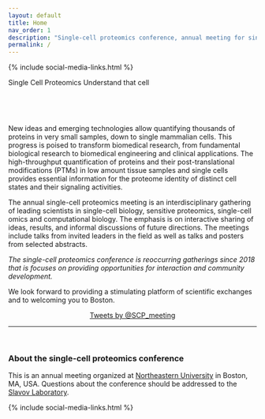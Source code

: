 ```yaml
---
layout: default
title: Home
nav_order: 1
description: "Single-cell proteomics conference, annual meeting for single-cell biology, sensitive proteomics, single-cell omics and computational biology"
permalink: /
---
```


{% include social-media-links.html %}

<script language="javascript" type="text/javascript" src="https://slavovlab.net/bin/SCP.js"></script>
<link rel="stylesheet" type="text/css" href="https://slavovlab.net/bin/SCP_2.css">


 <div class="SCP_wrapper" >
	<canvas id="canvas"></canvas>
	<div class="SCP_text-header">
	  <span class="SCP_title" id="Single-Cell-Proteomics-Conference" >Single Cell Proteomics</span>
	  <span class="SCP_subtitle">Understand that cell</span>
	</div>
</div>

&nbsp;


&nbsp;

New ideas and emerging technologies allow quantifying thousands of proteins in very small samples, down to single mammalian cells. This progress is poised to transform biomedical research, from fundamental biological research to biomedical engineering and clinical applications. The high-throughput quantification of proteins and their post-translational modifications (PTMs) in low amount tissue samples and single cells provides essential information for the proteome identity of distinct cell states and their signaling activities.

The annual single-cell proteomics meeting is an interdisciplinary gathering of leading scientists in single-cell biology, sensitive proteomics, single-cell omics and computational biology. The emphasis is on interactive sharing of ideas, results, and informal discussions of future directions. The meetings include talks from invited leaders in the field as well as talks and posters from selected abstracts.

*The single-cell proteomics conference is reoccurring gatherings since 2018 that is focuses on providing opportunities for interaction and community development.*


We look forward to providing a stimulating platform of scientific exchanges and to welcoming you to Boston.

<div style="text-align: center;">
<a  class="twitter-timeline"  href="https://twitter.com/SCP_meeting" data-widget-id="499599916843274240">Tweets by @SCP_meeting</a>
<script>!function(d,s,id){var js,fjs=d.getElementsByTagName(s)[0],p=/^http:/.test(d.location)?'http':'https';if(!d.getElementById(id)){js=d.createElement(s);js.id=id;js.src=p+"://platform.twitter.com/widgets.js";fjs.parentNode.insertBefore(js,fjs);}}(document,"script","twitter-wjs");</script>
</div>

------------

&nbsp;


### About the single-cell proteomics conference

This is an annual meeting organized at [Northeastern University](https://www.northeastern.edu/) in Boston, MA, USA. Questions about the conference should be addressed to the [Slavov Laboratory](https://slavovlab.net).

{% include social-media-links.html %}
